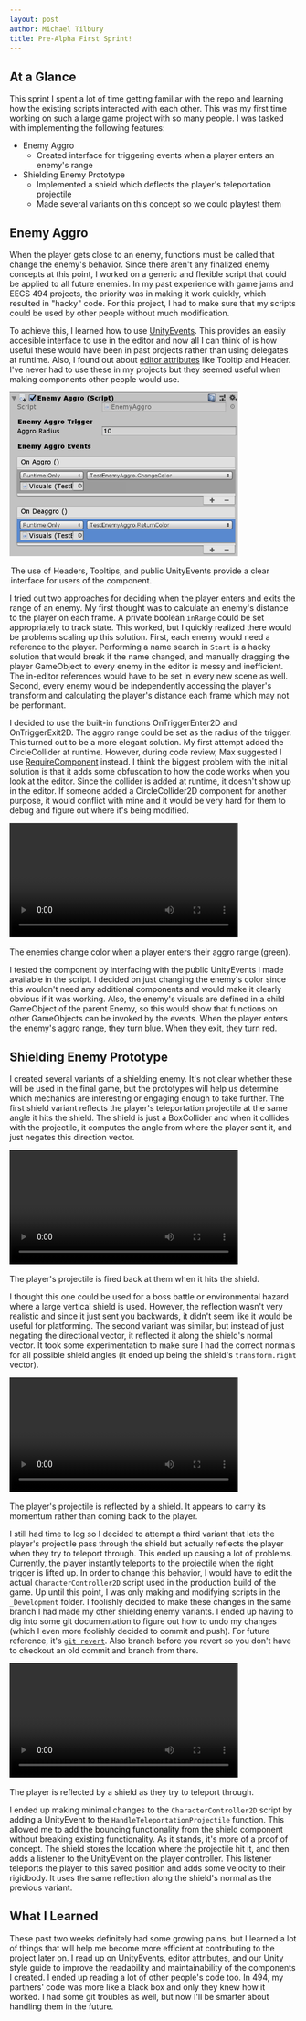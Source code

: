 ```yaml
---
layout: post
author: Michael Tilbury
title: Pre-Alpha First Sprint!
---
```

## At a Glance
This sprint I spent a lot of time getting familiar with the repo and learning how the existing scripts interacted with each other. This was my first time working on such a large game project with so many people. I was tasked with implementing the following features:
* Enemy Aggro
    * Created interface for triggering events when a player enters an enemy's range
* Shielding Enemy Prototype
    * Implemented a shield which deflects the player's teleportation projectile
    * Made several variants on this concept so we could playtest them

## Enemy Aggro
When the player gets close to an enemy, functions must be called that change the enemy's behavior. Since there aren't any finalized enemy concepts at this point, I worked on a generic and flexible script that could be applied to all future enemies. In my past experience with game jams and EECS 494 projects, the priority was in making it work quickly, which resulted in "hacky" code. For this project, I had to make sure that my scripts could be used by other people without much modification.

To achieve this, I learned how to use [UnityEvents](https://docs.unity3d.com/ScriptReference/Events.UnityEvent.html). This provides an easily accesible interface to use in the editor and now all I can think of is how useful these would have been in past projects rather than using delegates at runtime. Also, I found out about [editor attributes](https://www.google.com/search?client=firefox-b-1-d&q=unityevents) like Tooltip and Header. I've never had to use these in my projects but they seemed useful when making components other people would use.

<!-- ![Editor attributes on the Enemy Aggro component](/assets/images/preAlphaOne/editorAttributes.gif) -->

<div class="image-container text-center">
<img src="/assets/images/preAlphaOne/editorAttributes.gif" width="400" alt="Editor attributes on the Enemy Aggro component" class="img-fluid">
<p class="figure-caption" style="max-width: 500px; margin-left: auto; margin-right: auto">The use of Headers, Tooltips, and public UnityEvents provide a clear interface for users of the component.</p>
</div>

I tried out two approaches for deciding when the player enters and exits the range of an enemy. My first thought was to calculate an enemy's distance to the player on each frame. A private boolean `inRange` could be set appropriately to track state. This worked, but I quickly realized there would be problems scaling up this solution. First, each enemy would need a reference to the player. Performing a name search in `Start` is a hacky solution that would break if the name changed, and manually dragging the player GameObject to every enemy in the editor is messy and inefficient. The in-editor references would have to be set in every new scene as well. Second, every enemy would be independently accessing the player's transform and calculating the player's distance each frame which may not be performant.

I decided to use the built-in functions OnTriggerEnter2D and OnTriggerExit2D. The aggro range could be set as the radius of the trigger. This turned out to be a more elegant solution. My first attempt added the CircleCollider at runtime. However, during code review, Max suggested I use [RequireComponent](https://docs.unity3d.com/ScriptReference/RequireComponent.html) instead. I think the biggest problem with the initial solution is that it adds some obfuscation to how the code works when you look at the editor. Since the collider is added at runtime, it doesn't show up in the editor. If someone added a CircleCollider2D component for another purpose, it would conflict with mine and it would be very hard for them to debug and figure out where it's being modified.

<div class="image-container text-center">
<video width="400" style="margin: none" alt="A red enemy turning cyan when a player enters its aggro range" loop autoplay>
  <source src="/assets/images/preAlphaOne/AggroTest.mp4" type="video/mp4">
</video>
<p class="figure-caption">The enemies change color when a player enters their aggro range (green).</p>
</div>
I tested the component by interfacing with the public UnityEvents I made available in the script. I decided on just changing the enemy's color since this wouldn't need any additional components and would make it clearly obvious if it was working. Also, the enemy's visuals are defined in a child GameObject of the parent Enemy, so this would show that functions on other GameObjects can be invoked by the events. When the player enters the enemy's aggro range, they turn blue. When they exit, they turn red.

## Shielding Enemy Prototype
I created several variants of a shielding enemy. It's not clear whether these will be used in the final game, but the prototypes will help us determine which mechanics are interesting or engaging enough to take further. The first shield variant reflects the player's teleportation projectile at the same angle it hits the shield. The shield is just a BoxCollider and when it collides with the projectile, it computes the angle from where the player sent it, and just negates this direction vector.

<div class="image-container text-center">
<video width="400" style="margin: none" alt="A projectile is deflected back at the player by a shield." loop autoplay>
  <source src="/assets/images/preAlphaOne/Shield1.mp4" type="video/mp4">
</video>
<p class="figure-caption">The player's projectile is fired back at them when it hits the shield.</p>
</div>

I thought this one could be used for a boss battle or environmental hazard where a large vertical shield is used. However, the reflection wasn't very realistic and since it just sent you backwards, it didn't seem like it would be useful for platforming. The second variant was similar, but instead of just negating the directional vector, it reflected it along the shield's normal vector. It took some experimentation to make sure I had the correct normals for all possible shield angles (it ended up being the shield's `transform.right` vector).

<div class="image-container text-center">
<video width="400" style="margin: none" alt="A projectile is deflected by a shield at an angle." loop autoplay>
  <source src="/assets/images/preAlphaOne/Shield2.mp4" type="video/mp4">
</video>
<p class="figure-caption" style="max-width: 600px; margin-left: auto; margin-right: auto">The player's projectile is reflected by a shield. It appears to carry its momentum rather than coming back to the player.</p>
</div>

I still had time to log so I decided to attempt a third variant that lets the player's projectile pass through the shield but actually reflects the player when they try to teleport through. This ended up causing a lot of problems. Currently, the player instantly teleports to the projectile when the right trigger is lifted up. In order to change this behavior, I would have to edit the actual `CharacterController2D` script used in the production build of the game. Up until this point, I was only making and modifying scripts in the `_Development` folder. I foolishly decided to make these changes in the same branch I had made my other shielding enemy variants. I ended up having to dig into some git documentation to figure out how to undo my changes (which I even more foolishly decided to commit and push). For future reference, it's [`git revert`](https://git-scm.com/docs/git-revert). Also branch before you revert so you don't have to checkout an old commit and branch from there.

<div class="image-container text-center">
<video width="400" style="margin: none" alt="The player is reflected by a shield as they try to teleport through." loop autoplay>
  <source src="/assets/images/preAlphaOne/Shield3.mp4" type="video/mp4">
</video>
<p class="figure-caption" >The player is reflected by a shield as they try to teleport through.</p>
</div>

I ended up making minimal changes to the `CharacterController2D` script by adding a UnityEvent to the `HandleTeleportationProjectile` function. This allowed me to add the bouncing functionality from the shield component without breaking existing functionality. As it stands, it's more of a proof of concept. The shield stores the location where the projectile hit it, and then adds a listener to the UnityEvent on the player controller. This listener teleports the player to this saved position and adds some velocity to their rigidbody. It uses the same reflection along the shield's normal as the previous variant.

## What I Learned
These past two weeks definitely had some growing pains, but I learned a lot of things that will help me become more efficient at contributing to the project later on. I read up on UnityEvents, editor attributes, and our Unity style guide to improve the readability and maintainability of the components I created. I ended up reading a lot of other people's code too. In 494, my partners' code was more like a black box and only they knew how it worked. I had some git troubles as well, but now I'll be smarter about handling them in the future.